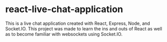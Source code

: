 # react-live-chat-application
This is a live chat application created with React, Express, Node, and Socket.IO. This project was made to learn the ins and outs of React as well as to become familiar with websockets using Socket.IO. 
